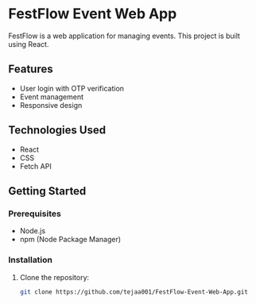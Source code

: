 # FestFlow Event Web App

FestFlow is a web application for managing events. This project is built using React.

## Features

- User login with OTP verification
- Event management
- Responsive design

## Technologies Used

- React
- CSS
- Fetch API

## Getting Started

### Prerequisites

- Node.js
- npm (Node Package Manager)

### Installation

1. Clone the repository:

   ```sh
   git clone https://github.com/tejaa001/FestFlow-Event-Web-App.git